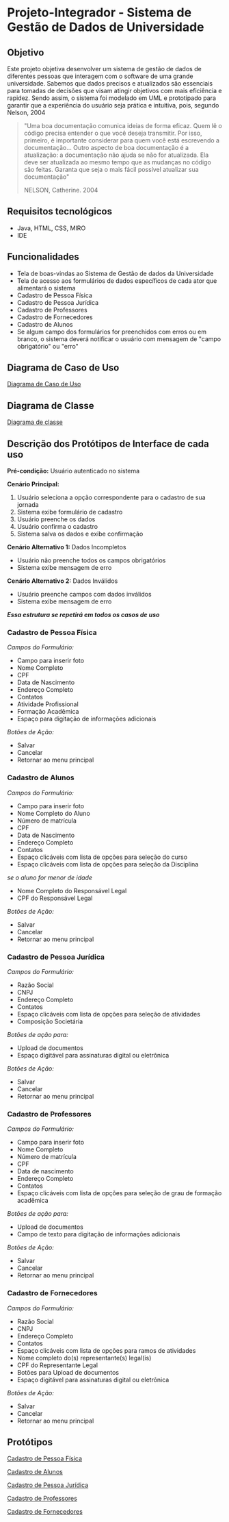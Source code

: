 # Projeto-Integrador - Sistema de Gestão de Dados de Universidade

## Objetivo
Este projeto objetiva desenvolver um sistema de gestão de dados de diferentes pessoas que interagem com o software de uma grande universidade. Sabemos que dados precisos e atualizados são essenciais para tomadas de decisões que visam atingir objetivos com mais eficiência e rapidez. Sendo assim, o sistema foi modelado em UML e prototipado para garantir que a experiência do usuário seja prática e intuitiva, pois, segundo Nelson, 2004

>"Uma boa documentação comunica ideias de forma eficaz. Quem lê o código precisa entender o que você deseja transmitir. Por isso, primeiro, é importante considerar para quem você está escrevendo a documentação... Outro aspecto de boa documentação é a atualização: a documentação não ajuda se não for atualizada. Ela deve ser atualizada ao mesmo tempo que as mudanças no código são feitas. Garanta que seja o mais fácil possível atualizar sua documentação"
>
>NELSON, Catherine. 2004

## Requisitos tecnológicos
- Java, HTML, CSS, MIRO
- IDE

## Funcionalidades
- Tela de boas-vindas ao Sistema de Gestão de dados da Universidade
- Tela de acesso aos formulários de dados específicos de cada ator que alimentará o sistema 
- Cadastro de Pessoa Física
- Cadastro de Pessoa Jurídica
- Cadastro de Professores
- Cadastro de Fornecedores
- Cadastro de Alunos
- Se algum campo dos formulários for preenchidos com erros ou em branco, o sistema deverá notificar o usuário com mensagem de "campo obrigatório" ou "erro"

## Diagrama de Caso de Uso
[Diagrama de Caso de Uso](https://lucid.app/lucidchart/8f33be82-9072-4a7f-9da6-ad7640d5604e/edit?invitationId=inv_06ae33e0-dd34-4e57-9797-ec234b07f78e)

## Diagrama de Classe
[Diagrama de classe](https://lucid.app/lucidchart/27716fd9-ca29-4dbe-a594-6cb441a0b75a/edit?viewport_loc=-97%2C8%2C2208%2C1112%2CHWEp-vi-RSFO&invitationId=inv_79041cf7-876c-4048-a319-6cd81fd4d353)

## Descrição dos Protótipos de Interface de cada uso
**Pré-condição:** Usuário autenticado no sistema

**Cenário Principal:**
1. Usuário seleciona a opção correspondente para o cadastro de sua jornada
2. Sistema exibe formulário de cadastro
3. Usuário preenche os dados
4. Usuário confirma o cadastro
5. Sistema salva os dados e exibe confirmação

**Cenário Alternativo 1:** Dados Incompletos
- Usuário não preenche todos os campos obrigatórios
- Sistema exibe mensagem de erro

**Cenário Alternativo 2:** Dados Inválidos
- Usuário preenche campos com dados inválidos
- Sistema exibe mensagem de erro

***Essa estrutura se repetirá em todos os casos de uso***

### Cadastro de Pessoa Física 
*Campos do Formulário:*
- Campo para inserir foto
- Nome Completo
- CPF
- Data de Nascimento
- Endereço Completo
- Contatos
- Atividade Profissional
- Formação Acadêmica
- Espaço para digitação de informações adicionais
  
*Botões de Ação:*
- Salvar
- Cancelar
- Retornar ao menu principal

### Cadastro de Alunos
*Campos do Formulário:*
- Campo para inserir foto
- Nome Completo do Aluno
- Número de matrícula
- CPF
- Data de Nascimento
- Endereço Completo
- Contatos
- Espaço clicáveis com lista de opções para seleção do curso
- Espaço clicáveis com lista de opções para seleção da Disciplina
  
*se o aluno for menor de idade*
- Nome Completo do Responsável Legal 
- CPF do Responsável Legal
  
*Botões de Ação:*
- Salvar
- Cancelar
- Retornar ao menu principal

### Cadastro de Pessoa Jurídica
*Campos do Formulário:*
- Razão Social
- CNPJ
- Endereço Completo
- Contatos
- Espaço clicáveis com lista de opções para seleção de atividades
- Composição Societária
  
*Botões de ação para:*
- Upload de documentos
- Espaço digitável para assinaturas digital ou eletrônica
  
*Botões de Ação:*
- Salvar
- Cancelar
- Retornar ao menu principal
  
### Cadastro de Professores
*Campos do Formulário:*
- Campo para inserir foto
- Nome Completo
- Número de matrícula
- CPF
- Data de nascimento
- Endereço Completo
- Contatos
- Espaço clicáveis com lista de opções para seleção de grau de formação acadêmica
  
*Botões de ação para:*
- Upload de documentos
- Campo de texto para digitação de informações adicionais
  
*Botões de Ação:*
- Salvar
- Cancelar
- Retornar ao menu principal
 
### Cadastro de Fornecedores
*Campos do Formulário:*
- Razão Social
- CNPJ
- Endereço Completo
- Contatos
- Espaço clicáveis com lista de opções para ramos de atividades
- Nome completo do(s) representante(s) legal(is)
- CPF do Representante Legal
- Botões para Upload de documentos
- Espaço digitável para assinaturas digital ou eletrônica
  
*Botões de Ação:*
- Salvar
- Cancelar
- Retornar ao menu principal
  
## Protótipos
[Cadastro de Pessoa Física](https://miro.com/app/board/uXjVLDNtiZw=/?share_link_id=193656029880) 

[Cadastro de Alunos](https://miro.com/app/board/uXjVLDNtiZw=/?share_link_id=193656029880) 

[Cadastro de Pessoa Jurídica](https://miro.com/app/board/uXjVLDNtiZw=/?share_link_id=193656029880)

[Cadastro de Professores](https://miro.com/app/board/uXjVLDNtiZw=/?share_link_id=193656029880) 

[Cadastro de Fornecedores](https://miro.com/app/board/uXjVLDNtiZw=/?share_link_id=193656029880) 


